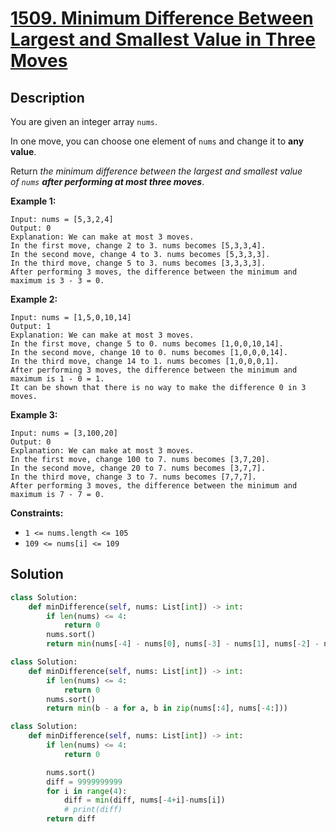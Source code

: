 # [1509. Minimum Difference Between Largest and Smallest Value in Three Moves](https://leetcode.com/problems/minimum-difference-between-largest-and-smallest-value-in-three-moves/description/?envType=daily-question&envId=2024-07-03)

## Description

You are given an integer array `nums`.

In one move, you can choose one element of `nums` and change it to **any value**.

Return *the minimum difference between the largest and smallest value of `nums` **after performing at most three moves***.

**Example 1:**

```
Input: nums = [5,3,2,4]
Output: 0
Explanation: We can make at most 3 moves.
In the first move, change 2 to 3. nums becomes [5,3,3,4].
In the second move, change 4 to 3. nums becomes [5,3,3,3].
In the third move, change 5 to 3. nums becomes [3,3,3,3].
After performing 3 moves, the difference between the minimum and maximum is 3 - 3 = 0.

```

**Example 2:**

```
Input: nums = [1,5,0,10,14]
Output: 1
Explanation: We can make at most 3 moves.
In the first move, change 5 to 0. nums becomes [1,0,0,10,14].
In the second move, change 10 to 0. nums becomes [1,0,0,0,14].
In the third move, change 14 to 1. nums becomes [1,0,0,0,1].
After performing 3 moves, the difference between the minimum and maximum is 1 - 0 = 1.
It can be shown that there is no way to make the difference 0 in 3 moves.
```

**Example 3:**

```
Input: nums = [3,100,20]
Output: 0
Explanation: We can make at most 3 moves.
In the first move, change 100 to 7. nums becomes [3,7,20].
In the second move, change 20 to 7. nums becomes [3,7,7].
In the third move, change 3 to 7. nums becomes [7,7,7].
After performing 3 moves, the difference between the minimum and maximum is 7 - 7 = 0.

```

**Constraints:**

- `1 <= nums.length <= 105`
- `109 <= nums[i] <= 109`


## Solution

```python
class Solution:
    def minDifference(self, nums: List[int]) -> int:
        if len(nums) <= 4:
            return 0
        nums.sort()
        return min(nums[-4] - nums[0], nums[-3] - nums[1], nums[-2] - nums[2], nums[-1] - nums[3])
```

```python
class Solution:
    def minDifference(self, nums: List[int]) -> int:
        if len(nums) <= 4:
            return 0
        nums.sort()
        return min(b - a for a, b in zip(nums[:4], nums[-4:]))
```

```python
class Solution:
    def minDifference(self, nums: List[int]) -> int:
        if len(nums) <= 4:
            return 0

        nums.sort()
        diff = 9999999999
        for i in range(4):
            diff = min(diff, nums[-4+i]-nums[i])
            # print(diff)
        return diff
```